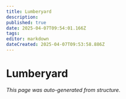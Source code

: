 ```yaml
---
title: Lumberyard
description: 
published: true
date: 2025-04-07T09:54:01.166Z
tags: 
editor: markdown
dateCreated: 2025-04-07T09:53:58.886Z
---
```


# Lumberyard

*This page was auto-generated from structure.*